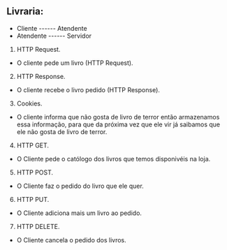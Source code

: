 ## Livraria:

* Cliente ------ Atendente
* Atendente ------ Servidor

1. HTTP Request.
* O cliente pede um livro (HTTP Request).

2. HTTP Response.
* O cliente recebe o livro pedido (HTTP Response).

3. Cookies.
* O cliente informa que não gosta de livro de terror então armazenamos essa informação, para que da próxima vez que ele vir já saibamos que ele não gosta de livro de terror.

4. HTTP GET.
* O Cliente pede o católogo dos livros que temos disponivéis na loja.

5. HTTP POST.
* O Cliente faz o pedido do livro que ele quer.

6. HTTP PUT.
* O Cliente adiciona mais um livro ao pedido.


7. HTTP DELETE.
* O Cliente cancela o pedido dos livros.
